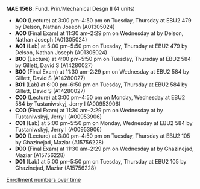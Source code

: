 **MAE 156B**: Fund. Prin/Mechanical Desgn II (4 units)

- **A00** (Lecture) at 3:00 pm–4:50 pm on Tuesday, Thursday at EBU2 479 by Delson, Nathan Joseph (A01305024)
- **A00** (Final Exam) at 11:30 am–2:29 pm on Wednesday at   by Delson, Nathan Joseph (A01305024)
- **A01** (Lab) at 5:00 pm–5:50 pm on Tuesday, Thursday at EBU2 479 by Delson, Nathan Joseph (A01305024)
- **B00** (Lecture) at 4:00 pm–5:50 pm on Tuesday, Thursday at EBU2 584 by Gillett, David S (A14280027)
- **B00** (Final Exam) at 11:30 am–2:29 pm on Wednesday at EBU2 584 by Gillett, David S (A14280027)
- **B01** (Lab) at 6:00 pm–6:50 pm on Tuesday, Thursday at EBU2 584 by Gillett, David S (A14280027)
- **C00** (Lecture) at 3:00 pm–4:50 pm on Monday, Wednesday at EBU2 584 by Tustaniwskyj, Jerry I (A00953906)
- **C00** (Final Exam) at 11:30 am–2:29 pm on Wednesday at   by Tustaniwskyj, Jerry I (A00953906)
- **C01** (Lab) at 5:00 pm–5:50 pm on Monday, Wednesday at EBU2 584 by Tustaniwskyj, Jerry I (A00953906)
- **D00** (Lecture) at 3:00 pm–4:50 pm on Tuesday, Thursday at EBU2 105 by Ghazinejad, Maziar (A15756228)
- **D00** (Final Exam) at 11:30 am–2:29 pm on Wednesday at   by Ghazinejad, Maziar (A15756228)
- **D01** (Lab) at 5:00 pm–5:50 pm on Tuesday, Thursday at EBU2 105 by Ghazinejad, Maziar (A15756228)

[Enrollment numbers over time](./MAE156B.tsv)
